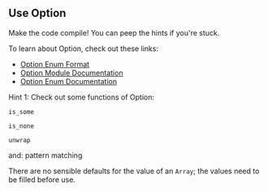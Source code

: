 ## Use Option


Make the code compile! You can peep the hints if you're stuck.

To learn about Option<T>, check out these links:

- [Option Enum Format](https://doc.rust-lang.org/stable/book/ch10-01-syntax.html#in-enum-definitions)
- [Option Module Documentation](https://doc.rust-lang.org/std/option/)
- [Option Enum Documentation](https://doc.rust-lang.org/std/option/enum.Option.html)


<div class="hint">Hint 1: Check out some functions of Option:

<code>is_some</code>

<code>is_none</code>

<code>unwrap</code>


and: pattern matching</div>

<div class="hint">There are no sensible defaults for the value of an <code>Array</code>; the values need to be filled before use.</div>